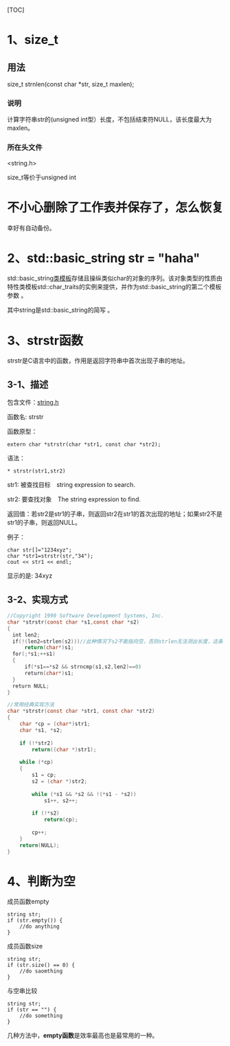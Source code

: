[TOC]

# 1、size_t

## 用法

size_t strnlen(const char *str, size_t maxlen);

### 说明

计算字符串str的(unsigned int型）长度，不包括结束符NULL，该长度最大为maxlen。

### 所在头文件

<string.h>



size_t等价于unsigned int



# 不小心删除了工作表并保存了，怎么恢复

幸好有自动备份。

# 2、std::basic_string<char> str = "haha"

 std::basic_string[类模板](https://baike.baidu.com/item/类模板)存储且操纵类似char的对象的序列。该对象类型的性质由特性类模板std::char_traits的实例来提供，并作为std::basic_string的第二个模板参数 。

 其中string是std::basic_string<T>的简写 。 

# 3、strstr函数



strstr是C语言中的函数，作用是返回字符串中首次出现子串的地址。

## 3-1、描述

包含文件：[string.h](https://baike.baidu.com/item/string.h)

函数名: strstr

函数原型：

```
extern char *strstr(char *str1, const char *str2);
```

语法：

```
* strstr(str1,str2)
```

str1: 被查找目标　string expression to search.

str2: 要查找对象　The string expression to find.

返回值：若str2是str1的子串，则返回str2在str1的首次出现的地址；如果str2不是str1的子串，则返回NULL。

例子：

```
char str[]="1234xyz";
char *str1=strstr(str,"34");
cout << str1 << endl;
```

显示的是: 34xyz

## 3-2、实现方式

```c
//Copyright 1990 Software Development Systems, Inc.
char *strstr(const char *s1,const char *s2)
{
　int len2;
　if(!(len2=strlen(s2)))//此种情况下s2不能指向空，否则strlen无法测出长度，这条语句错误
　    return(char*)s1;
　for(;*s1;++s1)
　{
    　if(*s1==*s2 && strncmp(s1,s2,len2)==0)
    　return(char*)s1;
　}
　return NULL;
}

//常用经典实现方法
char *strstr(const char *str1, const char *str2)
{
    char *cp = (char*)str1;
    char *s1, *s2;
 
    if (!*str2)
        return((char *)str1);
 
    while (*cp)
    {
        s1 = cp;
        s2 = (char *)str2;
 
        while (*s1 && *s2 && !(*s1 - *s2))
            s1++, s2++;
 
        if (!*s2)
            return(cp);
 
        cp++;
    }
    return(NULL);
}
```

# 4、判断为空

成员函数empty

```
string str;
if (str.empty()) {
	//do anything
}
```

成员函数size

```
string str;
if (str.size() == 0) {
	//do saomthing
}
```

与空串比较

```
string str;
if (str == "") {
	//do something
}
```

几种方法中，**empty函数**是效率最高也是最常用的一种。

